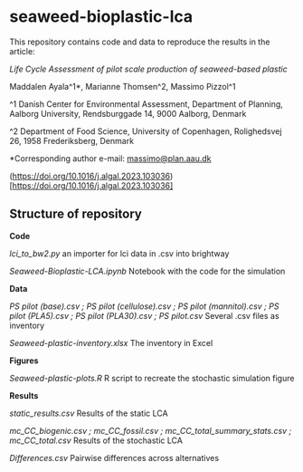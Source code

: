 # seaweed-bioplastic-lca

This repository contains code and data to reproduce the results in the article:

_Life Cycle Assessment of pilot scale production of seaweed-based plastic_
						
Maddalen Ayala^1*, Marianne Thomsen^2, Massimo Pizzol^1			

^1 Danish Center for Environmental Assessment, Department of Planning, Aalborg University, Rendsburggade 14, 9000 Aalborg, Denmark			

^2 Department of Food Science, University of Copenhagen, Rolighedsvej 26, 1958 Frederiksberg, Denmark 			
			
*Corresponding author e-mail: massimo@plan.aau.dk

(https://doi.org/10.1016/j.algal.2023.103036)[https://doi.org/10.1016/j.algal.2023.103036]

## Structure of repository

**Code**

_lci\_to\_bw2.py_ an importer for lci data in .csv into brightway

_Seaweed-Bioplastic-LCA.ipynb_ Notebook with the code for the simulation

**Data**

_PS pilot (base).csv ;
PS pilot (cellulose).csv ;
PS pilot (mannitol).csv ;
PS pilot (PLA5).csv ;
PS pilot (PLA30).csv ;
PS pilot.csv_  Several .csv files as inventory 

_Seaweed-plastic-inventory.xlsx_ The inventory in Excel

**Figures**

_Seaweed-plastic-plots.R_ R script to recreate the stochastic simulation figure 

**Results**

_static_results.csv_ Results of the static LCA

_mc\_CC\_biogenic.csv ;
mc\_CC\_fossil.csv ;
mc\_CC\_total\_summary\_stats.csv ;
mc\_CC\_total.csv_ Results of the stochastic LCA

_Differences.csv_ Pairwise differences across alternatives
